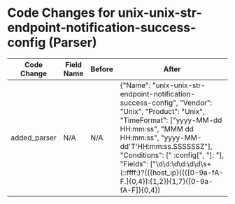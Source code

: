 # Code Changes for unix-unix-str-endpoint-notification-success-config (Parser)

| Code Change | Field Name | Before | After |
|-------------|------------|--------|-------|
| added_parser | N/A | N/A | {"Name": "unix-unix-str-endpoint-notification-success-config", "Vendor": "Unix", "Product": "Unix", "TimeFormat": ["yyyy-MM-dd HH:mm:ss", "MMM dd HH:mm:ss", "yyyy-MM-dd'T'HH:mm:ss.SSSSSSZ"], "Conditions": [" :config[", "]: "], "Fields": ["\d\d:\d\d:\d\d\s+(::ffff:)?(({host_ip}((([0-9a-fA-F.]{0,4}):{1,2}){1,7}([0-9a-fA-F]){0,4})|(((25[0-5]|(2[0-4]|1\d|[0-9]|)\d)\.?\b){4}))|(\d\S+|tag_audit_log|({host}[\w.\-]+)))\s+(\d\S+|tag_audit_log|({=host}[\w.\-]+)\s)?", "({time}\d\d\d\d-\d+-\d+T\d\d:\d\d:\d\d\.\d+[-+]\d\d:\d\d)\s+({host}[\w.\-]+)", "\d\d:\d\d:\d\d\s*({host}[\w\-.]+)(\s\w+)?\s*(:config)", "\ssystemd(-\w+)?\[\d+\]:\s*({additional_info}.+?)\s*$", "\sconfig\[\d+\]:\s*({additional_info}.+?)\s*$"], "ParserVersion": "v1.0.0"} |